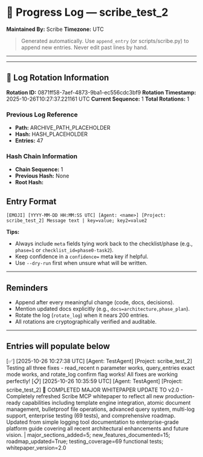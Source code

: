 
# 📜 Progress Log — scribe_test_2
**Maintained By:** Scribe
**Timezone:** UTC

> Generated automatically. Use `append_entry` (or scripts/scribe.py) to append new entries. Never edit past lines by hand.

---


---

## 🔄 Log Rotation Information
**Rotation ID:** 0871ff58-7aef-4873-9ba1-ec556cdc3bf9
**Rotation Timestamp:** 2025-10-26T10:27:37.221161 UTC
**Current Sequence:** 1
**Total Rotations:** 1

### Previous Log Reference
- **Path:** ARCHIVE_PATH_PLACEHOLDER
- **Hash:** HASH_PLACEHOLDER
- **Entries:** 47

### Hash Chain Information
- **Chain Sequence:** 1
- **Previous Hash:** None
- **Root Hash:** 



## Entry Format
```
[EMOJI] [YYYY-MM-DD HH:MM:SS UTC] [Agent: <name>] [Project: scribe_test_2] Message text | key=value; key2=value2
```

**Tips:**
- Always include `meta` fields tying work back to the checklist/phase (e.g., `phase=1` or `checklist_id=phase0-task2`).
- Keep confidence in a `confidence=` meta key if helpful.
- Use `--dry-run` first when unsure what will be written.

---

## Reminders
- Append after every meaningful change (code, docs, decisions).
- Mention updated docs explicitly (e.g., `docs=architecture,phase_plan`).
- Rotate the log (`rotate_log`) when it nears 200 entries.
- All rotations are cryptographically verified and auditable.

---

## Entries will populate below
[✅] [2025-10-26 10:27:38 UTC] [Agent: TestAgent] [Project: scribe_test_2] Testing all three fixes - read_recent n parameter works, query_entries exact mode works, and rotate_log confirm flag works! All fixes are working perfectly!
[📋] [2025-10-26 10:35:59 UTC] [Agent: TestAgent] [Project: scribe_test_2] 🎉 COMPLETED MAJOR WHITEPAPER UPDATE TO v2.0 - Completely refreshed Scribe MCP whitepaper to reflect all new production-ready capabilities including template engine integration, atomic document management, bulletproof file operations, advanced query system, multi-log support, enterprise testing (69 tests), and comprehensive roadmap. Updated from simple logging tool documentation to enterprise-grade platform guide covering all recent architectural enhancements and future vision. | major_sections_added=5; new_features_documented=15; roadmap_updated=True; testing_coverage=69 functional tests; whitepaper_version=2.0
